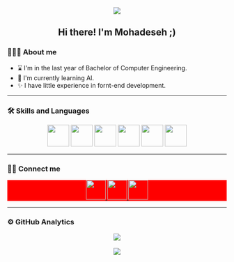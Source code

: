<div align="center">
  <img src="https://media.giphy.com/media/L1R1tvI9svkIWwpVYr/giphy.gif" />
</div>
<div align="center">
  <h2>Hi there! I'm Mohadeseh ;)</h2>
</div>

### 👨🏻‍💻 About me
- ⌛ I'm in the last year of Bachelor of Computer Engineering.
- 🔭 I'm currently learning AI.
- ✨ I have little experience in fornt-end development.
<hr></hr>

### 🛠 Skills and Languages
<div align="center">
  <img src="https://cdn.jsdelivr.net/gh/devicons/devicon/icons/cplusplus/cplusplus-plain.svg" width="50px"/>
  <img src="https://cdn.jsdelivr.net/gh/devicons/devicon/icons/python/python-original-wordmark.svg" width="50px"/>
  <img src="https://cdn.jsdelivr.net/gh/devicons/devicon/icons/java/java-original-wordmark.svg" width="50px"/>
  <img src="https://cdn.jsdelivr.net/gh/devicons/devicon/icons/html5/html5-plain-wordmark.svg" width="50px"/>
  <img src="https://cdn.jsdelivr.net/gh/devicons/devicon/icons/css3/css3-plain-wordmark.svg" width="50px"/>
  <img src="https://cdn.jsdelivr.net/gh/devicons/devicon/icons/mysql/mysql-original-wordmark.svg" width="50px"/>
</div>
<hr></hr>

### 🤝🏻 Connect me
<div align="center" style="background-color:red;">
  <a href=" www.linkedin.com/in/mohadeseh-atyabi-5a787223a">
    <img src="https://cdn.jsdelivr.net/gh/devicons/devicon/icons/linkedin/linkedin-original.svg" width="45px"/>
  </a>
  <a href="https://github.com/Mohadeseh-Atyabi">
    <img src="https://play-lh.googleusercontent.com/PCpXdqvUWfCW1mXhH1Y_98yBpgsWxuTSTofy3NGMo9yBTATDyzVkqU580bfSln50bFU" width="45px"/>
  </a>
  <a href="atyabi2000@gmail.com">
    <img src="https://upload.wikimedia.org/wikipedia/commons/7/7e/Gmail_icon_%282020%29.svg" width="45px"/>
  </a>
</div>
<hr></hr>

### ⚙️  GitHub Analytics
<div align="center">
  <a href="https://git.io/streak-stats">
    <img align="center" src="https://github-readme-streak-stats.herokuapp.com/?user=Mohadeseh-Atyabi&theme=dark" />
  </a>
</div>
<br>
<div align="center">
  <a href="[https://git.io/streak-stats](https://github.com/anuraghazra/github-readme-stats)">
    <img align="center" src="https://github-readme-stats.vercel.app/api/top-langs/?username=Mohadeseh-Atyabi&layout=compact&theme=dark&show_icons=true" />
  </a>
</div>

<!--
**Mohadeseh-Atyabi/Mohadeseh-Atyabi** is a ✨ _special_ ✨ repository because its `README.md` (this file) appears on your GitHub profile.

Here are some ideas to get you started:

- 🔭 I’m currently working on ...
- 🌱 I’m currently learning ...
- 👯 I’m looking to collaborate on ...
- 🤔 I’m looking for help with ...
- 💬 Ask me about ...
- 📫 How to reach me: ...
- 😄 Pronouns: ...
- ⚡ Fun fact: ...
-->



